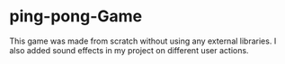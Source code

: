 # ping-pong-Game
This game was made from scratch without using any external libraries. I also added sound effects in my project on different user actions. 
